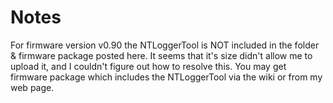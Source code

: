 Notes
===========

For firmware version v0.90 the NTLoggerTool is NOT included in the folder & firmware package posted here. It seems that it's size didn't allow me to upload it, and I couldn't figure out how to resolve this. You may get firmware package which includes the NTLoggerTool via the wiki or from my web page.
